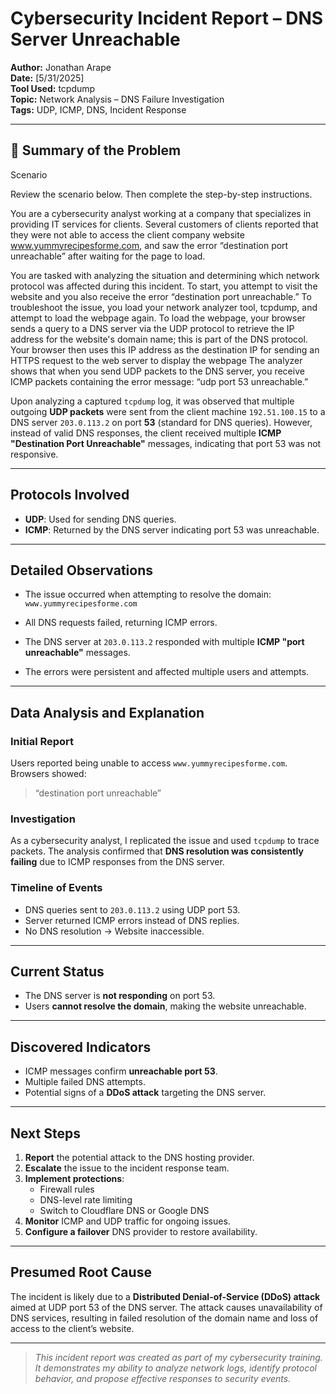 #  Cybersecurity Incident Report – DNS Server Unreachable

**Author:** Jonathan Arape  
**Date:** [5/31/2025]  
**Tool Used:** tcpdump  
**Topic:** Network Analysis – DNS Failure Investigation  
**Tags:** UDP, ICMP, DNS, Incident Response

---

## 🧾 Summary of the Problem

Scenario

Review the scenario below. Then complete the step-by-step instructions.

You are a cybersecurity analyst working at a company that specializes in providing IT services for clients. Several customers of clients reported that they were not able to access the client company website www.yummyrecipesforme.com, and saw the error “destination port unreachable” after waiting for the page to load. 

You are tasked with analyzing the situation and determining which network protocol was affected during this incident. To start, you attempt to visit the website and you also receive the error “destination port unreachable.” To troubleshoot the issue, you load your network analyzer tool, tcpdump, and attempt to load the webpage again. To load the webpage, your browser sends a query to a DNS server via the UDP protocol to retrieve the IP address for the website's domain name; this is part of the DNS protocol. Your browser then uses this IP address as the destination IP for sending an HTTPS request to the web server to display the webpage  The analyzer shows that when you send UDP packets to the DNS server, you receive ICMP packets containing the error message: “udp port 53 unreachable.” 



Upon analyzing a captured `tcpdump` log, it was observed that multiple outgoing **UDP packets** were sent from the client machine `192.51.100.15` to a DNS server `203.0.113.2` on port **53** (standard for DNS queries). However, instead of valid DNS responses, the client received multiple **ICMP "Destination Port Unreachable"** messages, indicating that port 53 was not responsive.

---

## Protocols Involved

- **UDP**: Used for sending DNS queries.
- **ICMP**: Returned by the DNS server indicating port 53 was unreachable.

---

##  Detailed Observations

- The issue occurred when attempting to resolve the domain:  
  `www.yummyrecipesforme.com`
  
- All DNS requests failed, returning ICMP errors.
  
- The DNS server at `203.0.113.2` responded with multiple **ICMP "port unreachable"** messages.
  
- The errors were persistent and affected multiple users and attempts.

---

##  Data Analysis and Explanation

### Initial Report
Users reported being unable to access `www.yummyrecipesforme.com`. Browsers showed:  
> “destination port unreachable”

### Investigation
As a cybersecurity analyst, I replicated the issue and used `tcpdump` to trace packets. The analysis confirmed that **DNS resolution was consistently failing** due to ICMP responses from the DNS server.

### Timeline of Events
- DNS queries sent to `203.0.113.2` using UDP port 53.
- Server returned ICMP errors instead of DNS replies.
- No DNS resolution → Website inaccessible.

---

## Current Status

- The DNS server is **not responding** on port 53.
- Users **cannot resolve the domain**, making the website unreachable.

---

##  Discovered Indicators

- ICMP messages confirm **unreachable port 53**.
- Multiple failed DNS attempts.
- Potential signs of a **DDoS attack** targeting the DNS server.

---

##  Next Steps

1. **Report** the potential attack to the DNS hosting provider.
2. **Escalate** the issue to the incident response team.
3. **Implement protections**:
   - Firewall rules
   - DNS-level rate limiting
   - Switch to Cloudflare DNS or Google DNS
4. **Monitor** ICMP and UDP traffic for ongoing issues.
5. **Configure a failover** DNS provider to restore availability.

---

##  Presumed Root Cause

The incident is likely due to a **Distributed Denial-of-Service (DDoS) attack** aimed at UDP port 53 of the DNS server. The attack causes unavailability of DNS services, resulting in failed resolution of the domain name and loss of access to the client’s website.

---

>  *This incident report was created as part of my cybersecurity training. It demonstrates my ability to analyze network logs, identify protocol behavior, and propose effective responses to security events.*

